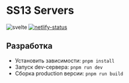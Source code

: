 # SS13 Servers

![svelte][svelte-version-img]
[![netlify-status][netlify-status-img]][netlify-status-href]

## Разработка

- Установить зависимости: `pnpm install`
- Запуск dev-сервера: `pnpm run dev`
- Сборка production версии: `pnpm run build`

<!-- Badges -->
[svelte-version-img]: https://img.shields.io/github/package-json/dependency-version/VChet/ss13-servers/dev/svelte?style=flat-square&color=ff3e00
[netlify-status-img]: https://img.shields.io/netlify/0215ece1-5982-4660-bca5-09807250c1db?style=flat-square
[netlify-status-href]: https://app.netlify.com/sites/ss13-servers/dev
